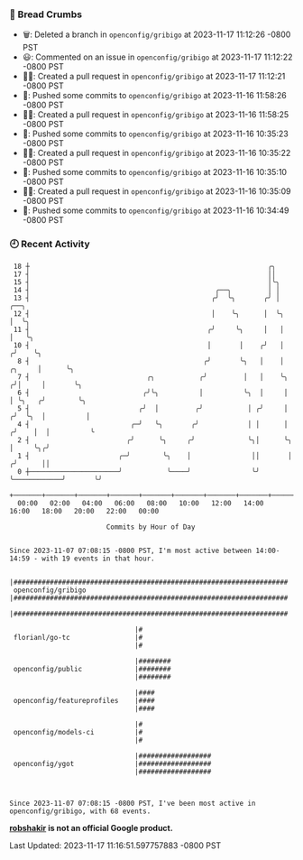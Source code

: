 ### 🍞 Bread Crumbs

 * 🗑: Deleted a branch in `openconfig/gribigo` at 2023-11-17 11:12:26 -0800 PST
 * 😃: Commented on an issue in `openconfig/gribigo` at 2023-11-17 11:12:22 -0800 PST
 * ✍🏼: Created a pull request in `openconfig/gribigo` at 2023-11-17 11:12:21 -0800 PST
 * 🚢: Pushed some commits to `openconfig/gribigo` at 2023-11-16 11:58:26 -0800 PST
 * ✍🏼: Created a pull request in `openconfig/gribigo` at 2023-11-16 11:58:25 -0800 PST
 * 🚢: Pushed some commits to `openconfig/gribigo` at 2023-11-16 10:35:23 -0800 PST
 * ✍🏼: Created a pull request in `openconfig/gribigo` at 2023-11-16 10:35:22 -0800 PST
 * 🚢: Pushed some commits to `openconfig/gribigo` at 2023-11-16 10:35:10 -0800 PST
 * ✍🏼: Created a pull request in `openconfig/gribigo` at 2023-11-16 10:35:09 -0800 PST
 * 🚢: Pushed some commits to `openconfig/gribigo` at 2023-11-16 10:34:49 -0800 PST

### 🕘 Recent Activity
```
 18 ┼                                                           ╭╮
 17 ┤                                                           ││
 15 ┤                                                           │╰╮
 14 ┤                                              ╭──╮         │ │
 13 ┤                                             ╭╯  ╰╮       ╭╯ │                           ╭──╮
 12 ┤                                             │    ╰╮      │  ╰╮                          │  ╰╮
 11 ┤                                            ╭╯     ╰╮     │   │                          │   ╰╮
 10 ┤                                            │       │    ╭╯   │                         ╭╯    ╰╮
  8 ┤                                           ╭╯       ╰╮   │    │                  ╭╮     │      ╰╮
  7 ┤                             ╭╮           ╭╯         │   │    ╰╮                ╭╯│     │       ╰╮
  6 ┤                            ╭╯╰╮          │          ╰╮  │     │                │ ╰╮   ╭╯        ╰╮
  5 ┤                           ╭╯  │         ╭╯           │ ╭╯     │               ╭╯  ╰╮  │          │
  4 ┤                         ╭─╯   ╰╮       ╭╯            │ │      │              ╭╯    │  │          ╰
  2 ┤                        ╭╯      ╰╮     ╭╯             ╰╮│      ╰╮             │     ╰╮╭╯
  1 ┤                      ╭─╯        ╰╮    │               ││       │            ╭╯      ││
  0 ┼──────────────────────╯           ╰────╯               ╰╯       ╰────────────╯       ╰╯
    +───────+───────+───────+───────+───────+───────+───────+───────+───────+───────+───────+───────+────
  00:00   02:00   04:00   06:00   08:00   10:00   12:00   14:00   16:00   18:00   20:00   22:00   00:00   

						Commits by Hour of Day


Since 2023-11-07 07:08:15 -0800 PST, I'm most active between 14:00-14:59 - with 19 events in that hour.

```



```
                               |####################################################################
 openconfig/gribigo            |####################################################################
                               |####################################################################

                               |#
 florianl/go-tc                |#
                               |#

                               |########
 openconfig/public             |########
                               |########

                               |####
 openconfig/featureprofiles    |####
                               |####

                               |#
 openconfig/models-ci          |#
                               |#

                               |##################
 openconfig/ygot               |##################
                               |##################



Since 2023-11-07 07:08:15 -0800 PST, I've been most active in openconfig/gribigo, with 68 events.

```
**[robshakir](mailto:robjs@google.com) is not an official Google product.**  


Last Updated: 2023-11-17 11:16:51.597757883 -0800 PST
